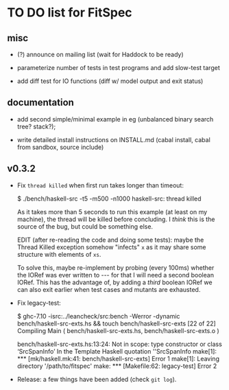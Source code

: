 TO DO list for FitSpec
======================

misc
----

* (?) announce on mailing list (wait for Haddock to be ready)

* parameterize number of tests in test programs and add slow-test target

* add diff test for IO functions (diff w/ model output and exit status)


documentation
-------------

* add second simple/minimal example in eg
  (unbalanced binary search tree?  stack?);

* write detailed install instructions on INSTALL.md
  (cabal install, cabal from sandbox, source include)


v0.3.2
------

* Fix `thread killed` when first run takes longer than timeout:

	$ ./bench/haskell-src -t5 -m500 -n1000
	haskell-src: thread killed

  As it takes more than 5 seconds to run this example (at least on my machine),
  the thread will be killed before concluding.  I *think* this is the source of
  the bug, but could be something else.

  EDIT (after re-reading the code and doing some tests): maybe the Thread
  Killed exception somehow "infects" `x` as it may share some structure with
  elements of `xs`.

  To solve this, maybe re-implement by probing (every 100ms) whether the IORef
  was ever written to --- for that I will need a second boolean IORef.  This has
  the advantage of, by adding a *third* boolean IORef we can also exit earlier
  when test cases and mutants are exhausted.

* Fix legacy-test:

	$ ghc-7.10 -isrc:../leancheck/src:bench -Werror -dynamic bench/haskell-src-exts.hs && touch bench/haskell-src-exts
	[22 of 22] Compiling Main             ( bench/haskell-src-exts.hs, bench/haskell-src-exts.o )

	bench/haskell-src-exts.hs:13:24:
		Not in scope: type constructor or class ‘SrcSpanInfo’
		In the Template Haskell quotation ''SrcSpanInfo
	make[1]: *** [mk/haskell.mk:41: bench/haskell-src-exts] Error 1
	make[1]: Leaving directory '/path/to/fitspec'
	make: *** [Makefile:62: legacy-test] Error 2


* Release: a few things have been added (check `git log`).
